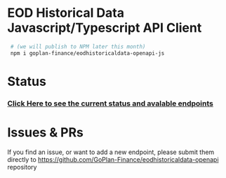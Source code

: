 # EOD Historical Data Javascript/Typescript API Client

```bash
 # (we will publish to NPM later this month)
 npm i goplan-finance/eodhistoricaldata-openapi-js
```

# Status

### [Click Here to see the current status and avalable endpoints](https://github.com/GoPlan-Finance/eodhistoricaldata-openapi)


# Issues & PRs 

If you find an issue, or want to add a new endpoint, please submit them directly to https://github.com/GoPlan-Finance/eodhistoricaldata-openapi repository


